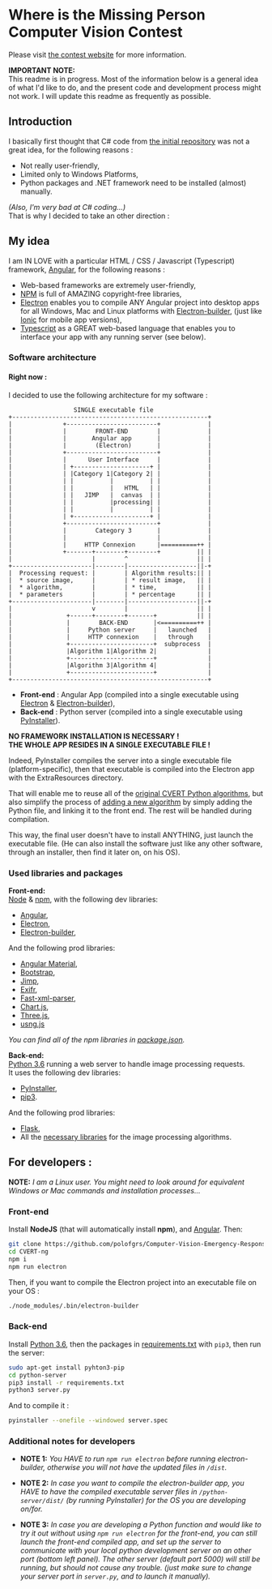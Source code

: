 # Where is the Missing Person Computer Vision Contest

Please visit [the contest website](https://computervisionrescue.wixsite.com/contest) for more information.

__IMPORTANT NOTE:__   
This readme is in progress. Most of the information below is a general idea of what I'd like to do, and the present code and development process might not work. I will update this readme as frequently as possible.

## Introduction
I basically first thought that C# code from [the initial repository](https://github.com/cvertdev/Computer-Vision-Emergency-Response-Toolkit) was not a great idea, for the following reasons :
* Not really user-friendly,
* Limited only to Windows Platforms,
* Python packages and .NET framework need to be installed (almost) manually.   

*(Also, I'm very bad at C# coding...)*  
That is why I decided to take an other direction :

## My idea

I am IN LOVE with a particular HTML / CSS / Javascript (Typescript) framework, [Angular](https://angular.io), for the following reasons :
* Web-based frameworks are extremely user-friendly,
* [NPM](https://www.npmjs.com/) is full of AMAZING copyright-free libraries,
* [Electron](https://electronjs.org/) enables you to compile ANY Angular project into desktop apps for all Windows, Mac and Linux platforms with [Electron-builder](https://www.electron.build/), (just like [Ionic](https://ionicframework.com) for mobile app versions),
* [Typescript](http://www.typescriptlang.org/) as a GREAT web-based language that enables you to interface your app with any running server (see below).

### Software architecture

#### Right now :
I decided to use the following architecture for my software :

```
                  SINGLE executable file
+------------------------------------------------------+
|              +-------------------------+             |
|              |        FRONT-END        |             |
|              |       Angular app       |             |
|              |        (Electron)       |             |
|              +-------------------------+             |
|              |      User Interface     |             |
|              | +---------------------+ |             |
|              | |Category 1|Category 2| |             |
|              | |          |          | |             |
|              | |          |   HTML   | |             |
|              | |   JIMP   |  canvas  | |             |
|              | |          |processing| |             |
|              | |          |          | |             |
|              | +---------------------+ |             |
|              +-------------------------+             |
|              |        Category 3       |             |
|              |                         |             |
|              |     HTTP Connexion      |==========++ |
|              +-------+--------+--------+          || |
|                      |        ^                   || |
+----------------------|--------|-------------------||-+
|  Processing request: |        | Algorithm results:|| |
|  * source image,     |        | * result image,   || |
|  * algorithm,        |        | * time,           || |
|  * parameters        |        | * percentage      || |
+----------------------|--------|-------------------||-+
|                      v        |                   || |
|               +------+--------+-------+           || |
|               |        BACK-END       |<==========++ |
|               |     Python server     |   launched   |
|               |     HTTP connexion    |   through    |
|               +-----------------------+  subprocess  |
|               |Algorithm 1|Algorithm 2|              |
|               +-----------------------+              |
|               |Algorithm 3|Algorithm 4|              |
|               +-----------------------+              |
+------------------------------------------------------+
```
* __Front-end__ : Angular App (compiled into a single executable using [Electron](https://electronjs.org/) & [Electron-builder](https://www.electron.build/)),
* __Back-end__ : Python server (compiled into a single executable using [PyInstaller](https://www.pyinstaller.org/)).

__NO FRAMEWORK INSTALLATION IS NECESSARY !__   
__THE WHOLE APP RESIDES IN A SINGLE EXECUTABLE FILE !__


Indeed, PyInstaller compiles the server into a single executable file (platform-specific), then that executable is compiled into the Electron app with the ExtraResources directory.

That will enable me to reuse all of the [original CVERT Python algorithms](https://github.com/cvertdev/Computer-Vision-Emergency-Response-Toolkit/tree/master/Computer%20Vision%20Toolkit/Computer%20Vision%20Toolkit/lib/Algorithms), but also simplify the process of [adding a new algorithm](https://github.com/cvertdev/Computer-Vision-Emergency-Response-Toolkit/wiki/Adding-a-New-Algorithm) by simply adding the Python file, and linking it to the front end. The rest will be handled during compilation.

This way, the final user doesn't have to install ANYTHING, just launch the executable file. (He can also install the software just like any other software, through an installer, then find it later on, on his OS).

### Used libraries and packages
__Front-end:__   
[Node](https://nodejs.org/en/) & [npm](https://www.npmjs.com/), with the following dev libraries:
* [Angular](https://angular.io),
* [Electron](https://electronjs.org/),
* [Electron-builder](https://www.electron.build/),

And the following prod libraries:
* [Angular Material](https://material.angular.io/),
* [Bootstrap](https://getbootstrap.com/),
* [Jimp](https://www.npmjs.com/package/jimp),
* [Exifr](https://www.npmjs.com/package/exifr),
* [Fast-xml-parser](https://www.npmjs.com/package/fast-xml-parser),
* [Chart.js](https://www.chartjs.org/),
* [Three.js](https://threejs.org/),
* [usng.js](https://www.npmjs.com/package/usng.js)

*You can find all of the npm libraries in [package.json](CVERT-ng/package.json).*

__Back-end:__   
[Python 3.6](https://www.python.org/) running a web server to handle image processing requests.   
It uses the following dev libraries:
* [PyInstaller](https://www.pyinstaller.org/),
* [pip3](https://pip.pypa.io/en/stable/).

And the following prod libraries:
* [Flask](https://palletsprojects.com/p/flask/),
* All the [necessary libraries](python-server/requirements.txt) for the image processing algorithms.

## For developers :
__NOTE:__ *I am a Linux user. You might need to look around for equivalent Windows or Mac commands and installation processes...*

### Front-end
Install __NodeJS__ (that will automatically install __npm__), and [Angular](https://angular.io/guide/setup-local). Then:
```bash
git clone https://github.com/polofgrs/Computer-Vision-Emergency-Response-Toolkit.git
cd CVERT-ng
npm i
npm run electron
```
Then, if you want to compile the Electron project into an executable file on your OS :
```bash
./node_modules/.bin/electron-builder
```
### Back-end
Install [Python 3.6](https://www.python.org/), then the packages in [requirements.txt](python-server/requirements.txt) with `pip3`, then run the server:
```bash
sudo apt-get install pyhton3-pip
cd python-server
pip3 install -r requirements.txt
python3 server.py
```
And to compile it :
```bash
pyinstaller --onefile --windowed server.spec
```
### Additional notes for developers
* __NOTE 1:__ *You HAVE to run `npm run electron` before running electron-builder, otherwise you will not have the updated files in `/dist`.*

* __NOTE 2:__ *In case you want to compile the electron-builder app, you HAVE to have the compiled executable server files in `/python-server/dist/` (by running PyInstaller) for the OS you are developing on/for.*

* __NOTE 3:__ *In case you are developing a Python function and would like to try it out without using `npm run electron` for the front-end, you can still launch the front-end compiled app, and set up the server to communicate with your local python development server on an other port (bottom left panel). The other server (default port 5000) will still be running, but should not cause any trouble. (just make sure to change your server port in `server.py`, and to launch it manually).*
